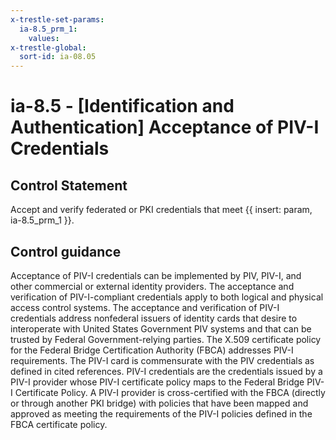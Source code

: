 ```yaml
---
x-trestle-set-params:
  ia-8.5_prm_1:
    values:
x-trestle-global:
  sort-id: ia-08.05
---
```


# ia-8.5 - \[Identification and Authentication\] Acceptance of PIV-I Credentials

## Control Statement

Accept and verify federated or PKI credentials that meet {{ insert: param, ia-8.5_prm_1 }}.

## Control guidance

Acceptance of PIV-I credentials can be implemented by PIV, PIV-I, and other commercial or external identity providers. The acceptance and verification of PIV-I-compliant credentials apply to both logical and physical access control systems. The acceptance and verification of PIV-I credentials address nonfederal issuers of identity cards that desire to interoperate with United States Government PIV systems and that can be trusted by Federal Government-relying parties. The X.509 certificate policy for the Federal Bridge Certification Authority (FBCA) addresses PIV-I requirements. The PIV-I card is commensurate with the PIV credentials as defined in cited references. PIV-I credentials are the credentials issued by a PIV-I provider whose PIV-I certificate policy maps to the Federal Bridge PIV-I Certificate Policy. A PIV-I provider is cross-certified with the FBCA (directly or through another PKI bridge) with policies that have been mapped and approved as meeting the requirements of the PIV-I policies defined in the FBCA certificate policy.
